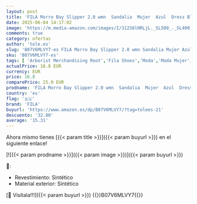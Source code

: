 ```yaml
---
layout: post
title: 'FILA Morro Bay Slipper 2.0 wmn  Sandalia  Mujer  Azul  Dress Blue   37 EU'
date: 2025-06-04 14:17:02
image: 'https://m.media-amazon.com/images/I/312S6lHRLjL._SL500_._SL400_.jpg'
comments: true
category: ofertas
author: 'tole.es'
slug: 'B07V6MLVY7-es FILA Morro Bay Slipper 2.0 wmn Sandalia Mujer Azul Dress...'
sku: 'B07V6MLVY7-es'
tags: [ 'Arborist Merchandising Root','Fila Shoes','Moda','Moda Mujer','Self Service','Special Features Stores','Zapatillas de estar por casa de mujer','Zapatos para mujer','c8538d25-3af9-48d3-aeff-5f3ce5572a36_0','c8538d25-3af9-48d3-aeff-5f3ce5572a36_5001','fila','sandalia','🇪🇸', ]
actualPrice: 16.8 EUR
currency: EUR
price: 16.8
comparePrice: 25.0 EUR
prodname: 'FILA Morro Bay Slipper 2.0 wmn  Sandalia  Mujer  Azul  Dress Blue   37 EU'
country: 'es'
flag: '🇪🇸'
brand: 'FILA'
buyurl: 'https://www.amazon.es/dp/B07V6MLVY7/?tag=tolees-21'
descuento: '32.80'
average: '15.31'
---
```


Ahora mismo tienes [{{< param title >}}]({{< param buyurl >}}) en el siguiente enlace!

[![{{< param prodname >}}]({{< param image >}})]({{< param buyurl >}})

🔎:

- Revestimiento: Sintético
- Material exterior: Sintético

[🛒 Visítala!!!]({{< param buyurl >}})
{{<world>}}B07V6MLVY7{{</world>}}
